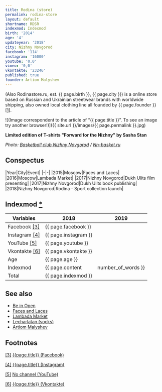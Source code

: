 ```yaml
---
title: Rodina (store)
permalink: rodina-store
layout: default
shortname: RDSR
indexmod: Indexmod
birth: '2014'
age: '4'
updateyear: '2018'
city: Nizhny Novgorod
facebook: '114'
instagram: '16000'
youtube: '0,0'
vimeo: '0,0'
vkontakte: '23246'
published: true
founder: Artiom Malyshev
---
```


(Also Rodinastore.ru, est. {{ page.birth }}, {{ page.city }}) is a online store based on Russian and Ukrainian streetwear brands with worldwide shipping, also owned local clothing line all founded by {{ page.founder }} <span id="a1">[\[1\]](#f1)</span>.

![(Image correspondent to the article of “{{ page.title }}”. To see an image try another browser!)]({{ site.url }}/images/{{ page.permalink }}.jpg)

**Limited edition of T-shirts "Forward for the Nizhny" by Sasha Stan**

*Photo: [Basketball club Nizhny Novgorod](index) / [Nn-basket.ru](http://nn-basket.ru/)*

## Сonspectus

|Year|City|Event|
|-|-|
|2015|Moscow|Faces and Laces|
|2016|Moscow|Lambada Market|
|2017|Nizhny Novgorod|Dukh Ulits film presenting|
|2017|Nizhny Novgorod|Dukh Ulits book publishing|
|2018|Nizhny Novgorod|Rodina - Sport collection launch|

## Indexmod [*](indexmod)

|Variables|2018|2019|
|-|-|-|
|Facebook <span id="a3">[\[3\]](#f3)</span>|{{ page.facebook }}||
|Instagram <span id="a4">[\[4\]](#f4)</span>|{{ page.instagram }}||
|YouTube <span id="a5">[\[5\]](#f5)</span>|{{ page.youtube }}||
|Vkontakte <span id="a6">[\[6\]](#f6)</span>|{{ page.vkontakte }}||
|Age|{{ page.age }}||
|Indexmod|{{ page.content | number_of_words }}||
|Total|{{ page.indexmod }}||

## See also

+ [Be in Open](be-in-open)
+ [Faces and Laces](faces-and-laces)
+ [Lambada Market](lambada-market)
+ [Lecharlatan (socks)](lecharlatan)
+ [Artiom Malyshev](malyshev-artiom)


## Footnotes

[[3]](#a3) <span id="f3"></span> [{{page.title}} (Facebook)](https://www.facebook.com/rodinastoreru)

[[4]](#a4) <span id="f4"></span> [{{page.title}} (Instagram)](https://www.instagram.com/rodina_store/)

[[5]](#a5) <span id="f5"></span> [No channel (YouTube)](index)

[[6]](#a6) <span id="f6"></span> [{{page.title}} (Vkontakte)](https://vk.com/rodinastore)
